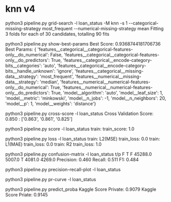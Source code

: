 # knn v4

python3 pipeline.py grid-search -l loan_status -M knn -s 1 --categorical-missing-strategy most_frequent --numerical-missing-strategy mean
Fitting 3 folds for each of 30 candidates, totalling 90 fits

python3 pipeline.py show-best-params
    Best Score: 0.9368744181706736
    Best Params:
    {   'features__categorical__categorical-features-only__do_numerical': False,
        'features__categorical__categorical-features-only__do_predictors': True,
        'features__categorical__encode-category-bits__categories': 'auto',
        'features__categorical__encode-category-bits__handle_unknown': 'ignore',
        'features__categorical__missing-data__strategy': 'most_frequent',
        'features__numerical__missing-data__strategy': 'median',
        'features__numerical__numerical-features-only__do_numerical': True,
        'features__numerical__numerical-features-only__do_predictors': True,
        'model__algorithm': 'auto',
        'model__leaf_size': 1,
        'model__metric': 'minkowski',
        'model__n_jobs': -1,
        'model__n_neighbors': 20,
        'model__p': 1,
        'model__weights': 'distance'}

python3 pipeline.py cross-score -l loan_status
    Cross Validation Score: 0.850 : ['0.863', '0.861', '0.825']

python3 pipeline.py score -l loan_status
    train: train_score: 1.0

python3 pipeline.py loss -l loan_status
    train: L2(MSE) train_loss: 0.0
    train: L1(MAE) train_loss: 0.0
    train: R2 train_loss: 1.0

python3 pipeline.py confusion-matrix -l loan_status
        t/p      F     T 
            F 45288.0 5007.0 
            T 4081.0 4269.0 
    Precision: 0.460
    Recall:    0.511
    F1:        0.484



python3 pipeline.py precision-recall-plot -l loan_status

python3 pipeline.py pr-curve -l loan_status

python3 pipeline.py predict_proba
Kaggle Score Private: 0.9079
Kaggle Score Priate: 0.9145

